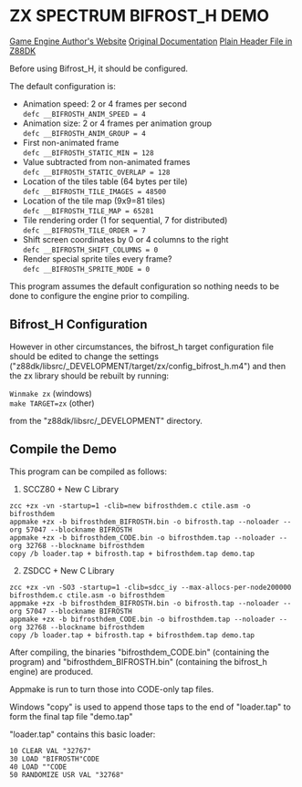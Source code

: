 # ZX SPECTRUM BIFROST_H DEMO
[Game Engine Author's Website](https://www.ime.usp.br/~einar/bifrost/)
[Original Documentation](https://github.com/z88dk/z88dk/tree/master/libsrc/_DEVELOPMENT/arch/zx/bifrost_h)
[Plain Header File in Z88DK](https://github.com/z88dk/z88dk/blob/master/include/_DEVELOPMENT/clang/arch/zx/bifrost_h.h)

Before using Bifrost_H, it should be configured.

The default configuration is:

 * Animation speed: 2 or 4 frames per second  
   `defc __BIFROSTH_ANIM_SPEED = 4`
 * Animation size: 2 or 4 frames per animation group  
   `defc __BIFROSTH_ANIM_GROUP = 4`
 * First non-animated frame  
   `defc __BIFROSTH_STATIC_MIN = 128`
 * Value subtracted from non-animated frames  
   `defc __BIFROSTH_STATIC_OVERLAP = 128`
 * Location of the tiles table (64 bytes per tile)  
   `defc __BIFROSTH_TILE_IMAGES = 48500`
 * Location of the tile map (9x9=81 tiles)  
   `defc __BIFROSTH_TILE_MAP = 65281`
 * Tile rendering order (1 for sequential, 7 for distributed)  
   `defc __BIFROSTH_TILE_ORDER = 7`
 * Shift screen coordinates by 0 or 4 columns to the right  
   `defc __BIFROSTH_SHIFT_COLUMNS = 0`
 * Render special sprite tiles every frame?  
   `defc __BIFROSTH_SPRITE_MODE = 0`

This program assumes the default configuration so nothing needs to be done to configure the engine prior to compiling.

## Bifrost_H Configuration

However in other circumstances, the bifrost_h target configuration file should be edited to change the settings
("z88dk/libsrc/_DEVELOPMENT/target/zx/config_bifrost_h.m4") and then the zx library should be rebuilt by running:

`Winmake zx` (windows)  
`make TARGET=zx` (other)

from the "z88dk/libsrc/_DEVELOPMENT" directory.

## Compile the Demo

This program can be compiled as follows:

1. SCCZ80 + New C Library
```
zcc +zx -vn -startup=1 -clib=new bifrosthdem.c ctile.asm -o bifrosthdem
appmake +zx -b bifrosthdem_BIFROSTH.bin -o bifrosth.tap --noloader --org 57047 --blockname BIFROSTH
appmake +zx -b bifrosthdem_CODE.bin -o bifrosthdem.tap --noloader --org 32768 --blockname bifrosthdem
copy /b loader.tap + bifrosth.tap + bifrosthdem.tap demo.tap
```
2. ZSDCC + New C Library
```
zcc +zx -vn -SO3 -startup=1 -clib=sdcc_iy --max-allocs-per-node200000 bifrosthdem.c ctile.asm -o bifrosthdem
appmake +zx -b bifrosthdem_BIFROSTH.bin -o bifrosth.tap --noloader --org 57047 --blockname BIFROSTH
appmake +zx -b bifrosthdem_CODE.bin -o bifrosthdem.tap --noloader --org 32768 --blockname bifrosthdem
copy /b loader.tap + bifrosth.tap + bifrosthdem.tap demo.tap
```
After compiling, the binaries "bifrosthdem_CODE.bin" (containing the program) and "bifrosthdem_BIFROSTH.bin" (containing the bifrost_h engine) are produced.

Appmake is run to turn those into CODE-only tap files.

Windows "copy" is used to append those taps to the end of "loader.tap" to form the final tap file "demo.tap"

"loader.tap" contains this basic loader:

```
10 CLEAR VAL "32767"
30 LOAD "BIFROSTH"CODE
40 LOAD ""CODE
50 RANDOMIZE USR VAL "32768"
```
